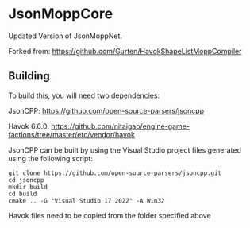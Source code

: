 # JsonMoppCore
Updated Version of JsonMoppNet.

Forked from: https://github.com/Gurten/HavokShapeListMoppCompiler

## Building

To build this, you will need two dependencies:

JsonCPP: https://github.com/open-source-parsers/jsoncpp

Havok 6.6.0: https://github.com/nitaigao/engine-game-factions/tree/master/etc/vendor/havok

JsonCPP can be built by using the Visual Studio project files generated using the following script:
```
git clone https://github.com/open-source-parsers/jsoncpp.git
cd jsoncpp
mkdir build
cd build
cmake .. -G "Visual Studio 17 2022" -A Win32
```

Havok files need to be copied from the folder specified above
